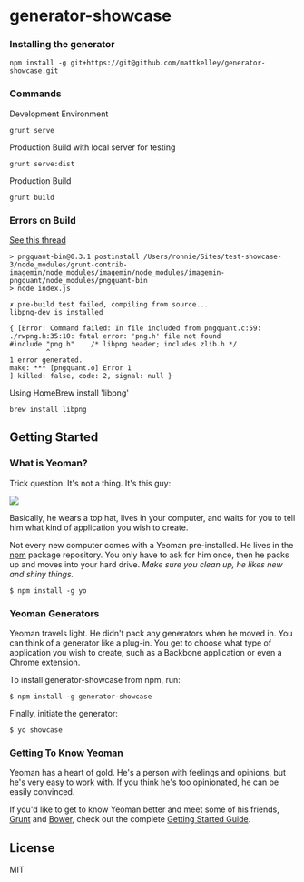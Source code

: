 # generator-showcase

### Installing the generator
```
npm install -g git+https://git@github.com/mattkelley/generator-showcase.git
```

### Commands

Development Environment
```
grunt serve
```

Production Build with local server for testing
```
grunt serve:dist
```

Production Build
```
grunt build
```


### Errors on Build
[See this thread](https://github.com/kevva/pngquant-bin/issues/24)
```
> pngquant-bin@0.3.1 postinstall /Users/ronnie/Sites/test-showcase-3/node_modules/grunt-contrib-imagemin/node_modules/imagemin/node_modules/imagemin-pngquant/node_modules/pngquant-bin
> node index.js

✗ pre-build test failed, compiling from source...
libpng-dev is installed

{ [Error: Command failed: In file included from pngquant.c:59:
./rwpng.h:35:10: fatal error: 'png.h' file not found
#include "png.h"    /* libpng header; includes zlib.h */
         ^
1 error generated.
make: *** [pngquant.o] Error 1
] killed: false, code: 2, signal: null }
```

Using HomeBrew install 'libpng'
```
brew install libpng
```


## Getting Started

### What is Yeoman?

Trick question. It's not a thing. It's this guy:

![](http://i.imgur.com/JHaAlBJ.png)

Basically, he wears a top hat, lives in your computer, and waits for you to tell him what kind of application you wish to create.

Not every new computer comes with a Yeoman pre-installed. He lives in the [npm](https://npmjs.org) package repository. You only have to ask for him once, then he packs up and moves into your hard drive. *Make sure you clean up, he likes new and shiny things.*

```
$ npm install -g yo
```

### Yeoman Generators

Yeoman travels light. He didn't pack any generators when he moved in. You can think of a generator like a plug-in. You get to choose what type of application you wish to create, such as a Backbone application or even a Chrome extension.

To install generator-showcase from npm, run:

```
$ npm install -g generator-showcase
```

Finally, initiate the generator:

```
$ yo showcase
```

### Getting To Know Yeoman

Yeoman has a heart of gold. He's a person with feelings and opinions, but he's very easy to work with. If you think he's too opinionated, he can be easily convinced.

If you'd like to get to know Yeoman better and meet some of his friends, [Grunt](http://gruntjs.com) and [Bower](http://bower.io), check out the complete [Getting Started Guide](https://github.com/yeoman/yeoman/wiki/Getting-Started).


## License

MIT
